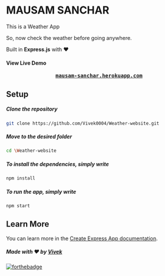 # MAUSAM SANCHAR


This is a Weather App

So, now check the weather before going anywhere.

Built in <b>Express.js</b> with ❤️


#### View Live Demo
  <pre><center><a href="https://mausam-sanchar.herokuapp.com/"><b>mausam-sanchar.herokuapp.com</b></a></center></pre>

## Setup

  ##### Clone the repository
```bash
git clone https://github.com/Vivek0004/Weather-website.git
```
  ##### Move to the desired folder
```bash
cd \Weather-website
```
  ##### To install the dependencies, simply write
```bash
npm install
```

  ##### To run the app, simply write
```bash
npm start
```

## Learn More

You can learn more in the [Create Express App documentation](https://expressjs.com/en/starter/hello-world.html).

##### Made with ♥ by <a href="https://github.com/Vivek0004">Vivek</a>

[![forthebadge](https://forthebadge.com/images/badges/built-with-love.svg)](https://github.com/ishandeveloper)